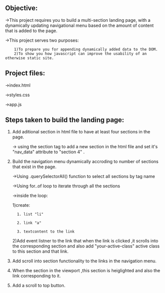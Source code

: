 Objective:
----------
   ->This project requires you to build a multi-section landing page, with a dynamically updating navigational menu based on the amount 
     of content that is added to the page.
     
   ->This project serves two purposes:
   
        1)To prepare you for appending dynamically added data to the DOM.
        2)To show you how javascript can improve the usability of an otherwise static site.

Project files:
--------------
   ->index.html
   
   ->styles.css
   
   ->app.js
   
Steps taken to build the landing page:
-------------------------------------
1) Add aditional section in html file to have at least four sections in the page.

    -> using the section tag to add a new section in the html file and set it's "nav_data" attribute to "section 4" .

2) Build the navigation menu dynamically accroding to number of sections that exist in the page.

    ->Using .querySelectorAll() function to select all sections by tag name
    
    ->Using for..of loop to iterate through all the sections
    
    ->inside the loop:
    
      1)create:
    
         1. list "li"
         
         2. link "a"
         
         3. textcontent to the link
         
    2)Add event listner to the link that when the link is clicked ,it scrolls into the corresponding section and also add "your-active-class" active class to this 
    section and that link.
       

3) Add scroll into section functionality to the links in the navigation menu.

4) When the section in the viewport ,this section is heiglighted and also the link corresponding to it.

5) Add a scroll to top button.



